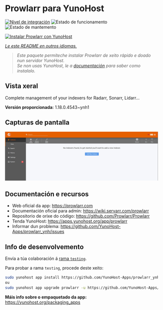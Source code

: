 <!--
NOTA: Este README foi creado automáticamente por <https://github.com/YunoHost/apps/tree/master/tools/readme_generator>
NON debe editarse manualmente.
-->

# Prowlarr para YunoHost

[![Nivel de integración](https://dash.yunohost.org/integration/prowlarr.svg)](https://dash.yunohost.org/appci/app/prowlarr) ![Estado de funcionamento](https://ci-apps.yunohost.org/ci/badges/prowlarr.status.svg) ![Estado de mantemento](https://ci-apps.yunohost.org/ci/badges/prowlarr.maintain.svg)

[![Instalar Prowlarr con YunoHost](https://install-app.yunohost.org/install-with-yunohost.svg)](https://install-app.yunohost.org/?app=prowlarr)

*[Le este README en outros idiomas.](./ALL_README.md)*

> *Este paquete permíteche instalar Prowlarr de xeito rápido e doado nun servidor YunoHost.*  
> *Se non usas YunoHost, le a [documentación](https://yunohost.org/install) para saber como instalalo.*

## Vista xeral

Complete management of your indexers for Radarr, Sonarr, Lidarr...

**Versión proporcionada:** 1.18.0.4543~ynh1

## Capturas de pantalla

![Captura de pantalla de Prowlarr](./doc/screenshots/screenshot.jpg)

## Documentación e recursos

- Web oficial da app: <https://prowlarr.com>
- Documentación oficial para admin: <https://wiki.servarr.com/prowlarr>
- Repositorio de orixe do código: <https://github.com/Prowlarr/Prowlarr>
- Tenda YunoHost: <https://apps.yunohost.org/app/prowlarr>
- Informar dun problema: <https://github.com/YunoHost-Apps/prowlarr_ynh/issues>

## Info de desenvolvemento

Envía a túa colaboración á [rama `testing`](https://github.com/YunoHost-Apps/prowlarr_ynh/tree/testing).

Para probar a rama `testing`, procede deste xeito:

```bash
sudo yunohost app install https://github.com/YunoHost-Apps/prowlarr_ynh/tree/testing --debug
ou
sudo yunohost app upgrade prowlarr -u https://github.com/YunoHost-Apps/prowlarr_ynh/tree/testing --debug
```

**Máis info sobre o empaquetado da app:** <https://yunohost.org/packaging_apps>
